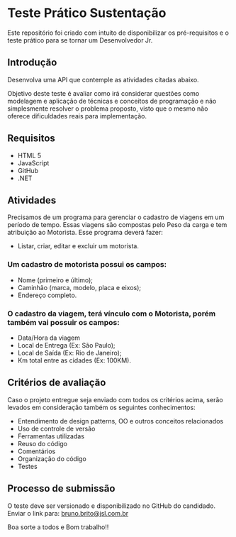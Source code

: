 # Teste Prático Sustentação
Este repositório foi criado com intuito de disponibilizar os pré-requisitos e o teste prático para se tornar um Desenvolvedor Jr. 

## Introdução

Desenvolva uma API que contemple as atividades citadas abaixo.

Objetivo deste teste é avaliar como irá considerar questões como modelagem e aplicação de
técnicas e conceitos de programação e não simplesmente resolver o problema proposto, visto
que o mesmo não oferece dificuldades reais para implementação.


## Requisitos

- HTML 5
- JavaScript
- GitHub
- .NET


## Atividades

Precisamos de um programa para gerenciar o cadastro de viagens em um período de tempo.
Essas viagens são compostas pelo Peso da carga e tem atribuição ao Motorista. Esse programa
deverá fazer:
- Listar, criar, editar e excluir um motorista.

### Um cadastro de motorista possui os campos:

- Nome (primeiro e último);
- Caminhão (marca, modelo, placa e eixos);
- Endereço completo.

### O cadastro da viagem, terá vínculo com o Motorista, porém também vai possuir os campos:

- Data/Hora da viagem
- Local de Entrega (Ex: São Paulo);
- Local de Saída (Ex: Rio de Janeiro);
- Km total entre as cidades (Ex: 100KM).


## Critérios de avaliação 

Caso o projeto entregue seja enviado com todos os critérios acima, 
serão levados em consideração também os seguintes conhecimentos:

- Entendimento de design patterns, OO e outros conceitos relacionados
- Uso de controle de versão
- Ferramentas utilizadas
- Reuso do código
- Comentários
- Organização do código
- Testes


## Processo de submissão

O teste deve ser versionado e disponibilizado no GitHub do candidado.
Enviar o link para: bruno.brito@jsl.com.br

Boa sorte a todos e Bom trabalho!!
